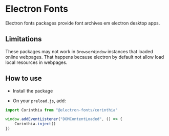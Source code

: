 # Electron Fonts

Electron fonts packages provide font archives em electron desktop apps.

## Limitations

These packages may not work in `BrowserWindow` instances that loaded online webpages. That happens because electron by default not allow load local resources in webpages.

## How to use

* Install the package

* On your `preload.js`, add:

```ts
import Corinthia from "@electron-fonts/corinthia"

window.addEventListener("DOMContentLoaded", () => {
    Corinthia.inject()
})
```